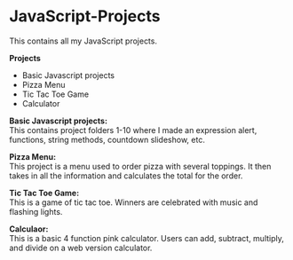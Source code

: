 # JavaScript-Projects
This contains all my JavaScript projects.


<b>Projects </b>

- Basic Javascript projects
- Pizza Menu
- Tic Tac Toe Game
- Calculator

<b>Basic Javascript projects:</b>
<br>
This contains project folders 1-10 where I made an expression
alert, functions, string methods, countdown slideshow, etc. 

<b>Pizza Menu:</b>
<br>
This project is a menu used to order pizza with several toppings. It then takes in all the information and calculates the total for the order. 

<b>Tic Tac Toe Game:</b>
<br>
This is a game of tic tac toe. Winners are celebrated with music and flashing lights. 

<b>Calculaor:</b>
<br>
This is a basic 4 function pink calculator. Users can add, subtract, multiply, and divide on a web version calculator. 





